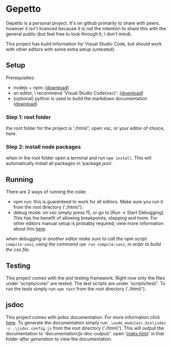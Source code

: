 # Gepetto
Gepetto is a personal project. It's on github primarily to share with peers, however it isn't licenced because it is not the intention to share this with the general public (but feel free to look through it, I don't mind).

This project has build information for Visual Studio Code, but should work with other editors with some extra setup (untested).

## Setup
Prerequisites:

- nodejs + npm: ([download](https://nodejs.org/en/download/))
- an editor, I recommend 'Visual Studio Code(vsc)': ([download](https://code.visualstudio.com/Download))
- (optional) python is used to build the markdown documentation ([download](https://www.python.org/downloads/))

### Step 1: root folder
the root folder for the project is './html/'; open vsc, or your editor of choice, here.

### Step 2: install node packages
when in the root folder open a terminal and run `npm install`. This will automatically install all packages in 'package.json'

## Running
There are 2 ways of running the code:

- npm run:
this is guarenteed to work for all editors. Make sure you run it from the root directory ('./html/').
- debug mode:
on vsc simply press f5, or go to [Run -> Start Debugging]. This has the benefit of allowing breakpoints, stepping and more. For other editors manual setup is probably required; view more information about this [here](https://nodejs.org/en/docs/guides/debugging-getting-started/).

*when debugging in another editor make sure to call the npm script `compile:sass`, using the command `npm run compile:sass`, in order to build the css file.*

## Testing
This project comes with the jest testing framework. Right now only the files under 'scripts/core/' are tested. The test scripts are under 'scripts/test/'. To run the tests simply run `npm test` from the root directory ('./html/').

## jsdoc
This project comes with jsdoc documentation. For more information click [here](https://jsdoc.app/). To generate the documentation simply run `.\node_modules\.bin\jsdoc -c .\jsdoc.config.js` from the root directory ('./html/'). This will output the documentation to 'documentation/js-doc-output/'. open '[index.html](./html/documentation/js-doc-output/index.html)' in that folder *after generation* to view the documentation.